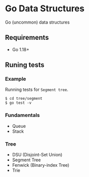 # Go Data Structures

Go (uncommon) data structures

## Requirements

- Go 1.18+

## Runing tests

### Example

Running tests for `Segment tree`.

```
$ cd tree/segment
$ go test -v
```


### Fundamentals

- Queue
- Stack

### Tree

- DSU (Disjoint-Set Union)
- Segment Tree
- Fenwick (Binary-index Tree)
- Trie
